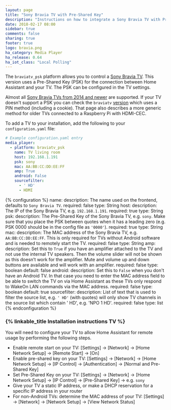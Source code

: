 ```yaml
---
layout: page
title: "Sony Bravia TV with Pre-Shared Key"
description: "Instructions on how to integrate a Sony Bravia TV with Pre-Shared Key into Home Assistant."
date: 2018-02-17 08:00
sidebar: true
comments: false
sharing: true
footer: true
logo: bravia.png
ha_category: Media Player
ha_release: 0.64
ha_iot_class: "Local Polling"
---
```


The `braviatv_psk` platform allows you to control a [Sony Bravia TV](http://www.sony.com). This version uses a Pre-Shared Key (PSK) for the connection between Home Assistant and your TV. The PSK can be configured in the TV settings.

Almost all [Sony Bravia TVs from 2014 and newer](http://info.tvsideview.sony.net/en_ww/home_device.html#bravia) are supported.
If your TV doesn't support a PSK you can check the `braviatv` [version](https://home-assistant.io/components/media_player.braviatv/) which uses a PIN method (including a cookie).
That page also describes a more generic method for older TVs connected to a Raspberry Pi with HDMI-CEC. 

To add a TV to your installation, add the following to your `configuration.yaml` file:

```yaml
# Example configuration.yaml entry
media_player:
  - platform: braviatv_psk
    name: TV living room
    host: 192.168.1.191
    psk: sony
    mac: AA:BB:CC:DD:EE:FF
    amp: True
    android: False
    sourcefilter:
      - ' HD'
      - HDMI
```

{% configuration %}
  name:
    description: The name used on the frontend, defaults to `Sony Bravia TV`.
    required: false
    type: String
  host:
    description: The IP of the Sony Bravia TV, e.g. `192.168.1.191`.
    required: true
    type: String
  psk:
    description: The Pre-Shared Key of the Sony Bravia TV, e.g. `sony`. Make sure that you place the PSK between quotes when it has a leading zero (e.g. PSK 0000 should be in the config file as `'0000'`).
    required: true
    type: String
  mac:
    description: The MAC address of the Sony Bravia TV, e.g. `AA:BB:CC:DD:EE:FF`. This is only required for TVs without Android software and is needed to remotely start the TV.
    required: false
    type: String
  amp:
    description: Set this to `True` if you have an amplifier attached to the TV and not use the internal TV speakers. Then the volume slider will not be shown as this doesn’t work for the amplifier. Mute and volume up and down buttons are available and will work with an amplifier.
    required: false
    type: boolean
    default: false
  android:
    description: Set this to `False` when you don't have an Android TV. In that case you need to enter the MAC address field to be able to switch the TV on via Home Assistant as these TVs only respond to WakeOn LAN commands via the MAC address.
    required: false
    type: boolean
    default: true
  sourcefilter:
    description: List of text that is used to filter the source list, e.g. `' HD'` (with quotes) will only show TV channels in the source list which contain ' HD', e.g. 'NPO 1 HD'.
    required: false
    type: list
{% endconfiguration %}

### {% linkable_title Installation instructions TV %}

You will need to configure your TV to allow Home Assistant for remote usage by performing the following steps.

- Enable remote start on your TV: [Settings] -> [Network] -> [Home Network Setup] -> [Remote Start] -> [On]
- Enable pre-shared key on your TV: [Settings] -> [Network] -> [Home Network Setup] -> [IP Control] -> [Authentication] -> [Normal and Pre-Shared Key]
- Set Pre-Shared Key on your TV: [Settings] -> [Network] -> [Home Network Setup] -> [IP Control] -> [Pre-Shared Key] -> e.g. `sony`
- Give your TV a static IP address, or make a DHCP reservation for a specific IP address in your router
- For non-Android TVs: determine the MAC address of your TV: [Settings] -> [Network] -> [Network Setup] -> [View Network Status]
